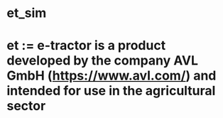 # et_sim
# et := e-tractor is a product developed by the company AVL GmbH (https://www.avl.com/) and intended for use in the agricultural sector
